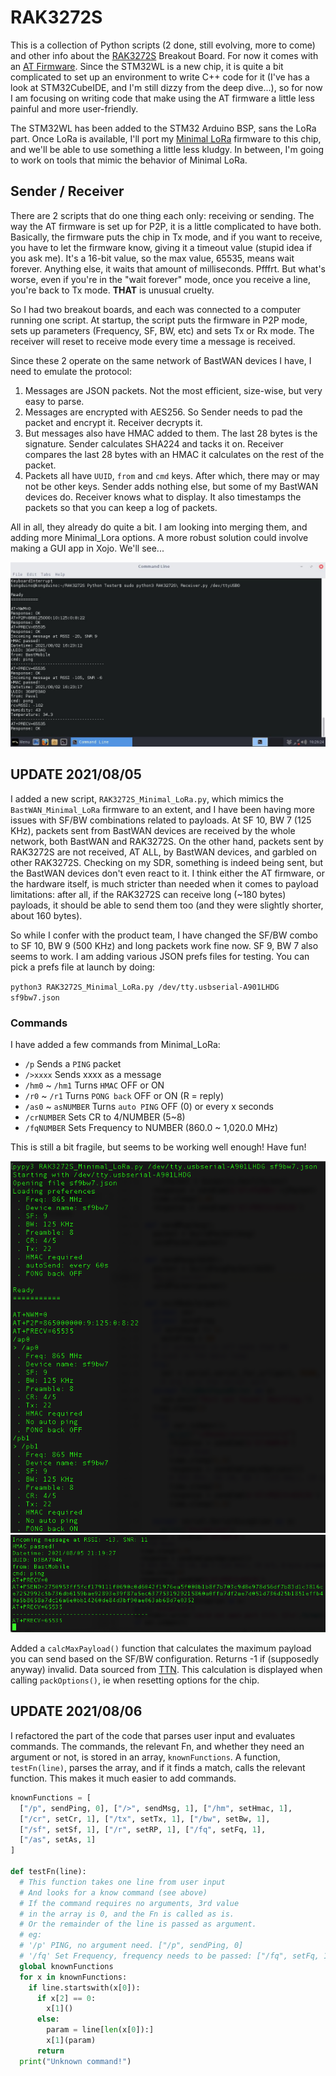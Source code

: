 # RAK3272S

This is a collection of Python scripts (2 done, still evolving, more to come) and other info about the [RAK3272S](https://store.rakwireless.com/products/wisduo-breakout-board-rak3272s) Breakout Board. For now it comes with an [AT Firmware](https://docs.rakwireless.com/Product-Categories/WisDuo/RAK3272S-Breakout-Board/AT-Command-Manual/#introduction). Since the STM32WL is a new chip, it is quite a bit complicated to set up an environment to write C++ code for it (I've has a look at STM32CubeIDE, and I'm still dizzy from the deep dive...), so for now I am focusing on writing code that make using the AT firmware a little less painful and more user-friendly.

The STM32WL has been added to the STM32 Arduino BSP, sans the LoRa part. Once LoRa is available, I'll port my [Minimal LoRa](https://github.com/Kongduino/BastWAN_Minimal_LoRa) firmware to this chip, and we'll be able to use something a little less kludgy. In between, I'm going to work on tools that mimic the behavior of Minimal LoRa.

## Sender / Receiver

There are 2 scripts that do one thing each only: receiving or sending. The way the AT firmware is set up for P2P, it is a little complicated to have both. Basically, the firmware puts the chip in Tx mode, and if you want to receive, you have to let the firmware know, giving it a timeout value (stupid idea if you ask me). It's a 16-bit value, so the max value, 65535, means wait forever. Anything else, it waits that amount of milliseconds. Pfffrt. But what's worse, even if you're in the "wait forever" mode, once you receive a line, you're back to Tx mode. **THAT** is unusual cruelty.

So I had two breakout boards, and each was connected to a computer running one script. At startup, the script puts the firmware in P2P mode, sets up parameters (Frequency, SF, BW, etc) and sets Tx or Rx mode. The receiver will reset to receive mode every time a message is received.

Since these 2 operate on the same network of BastWAN devices I have, I need to emulate the protocol:

1. Messages are JSON packets. Not the most efficient, size-wise, but very easy to parse.
2. Messages are encrypted with AES256. So Sender needs to pad the packet and encrypt it. Receiver decrypts it.
3. But messages also have HMAC added to them. The last 28 bytes is the signature. Sender calculates SHA224 and tacks it on. Receiver compares the last 28 bytes with an HMAC it calculates on the rest of the packet.
4. Packets all have `UUID`, `from` and `cmd` keys. After which, there may or may not be other keys. Sender adds nothing else, but some of my BastWAN devices do. Receiver knows what to display. It also timestamps the packets so that you can keep a log of packets.

All in all, they already do quite a bit. I am looking into merging them, and adding more Minimal_Lora options. A more robust solution could involve making a GUI app in Xojo. We'll see...

![Receiver](Receiver.jpg)

## UPDATE 2021/08/05

I added a new script, `RAK3272S_Minimal_LoRa.py`, which mimics the `BastWAN_Minimal_LoRa` firmware to an extent, and I have been having more issues with SF/BW combinations related to payloads. At SF 10, BW 7 (125 KHz), packets sent from BastWAN devices are received by the whole network, both BastWAN and RAK3272S. On the other hand, packets sent by RAK3272S are not received, AT ALL, by BastWAN devices, and garbled on other RAK3272S. Checking on my SDR, something is indeed being sent, but the BastWAN devices don't even react to it. I think either the AT firmware, or the hardware itself, is much stricter than needed when it comes to payload limitations: after all, if the RAK3272S can receive long (~180 bytes) payloads, it should be able to send them too (and they were slightly shorter, about 160 bytes).

So while I confer with the product team, I have changed the SF/BW combo to SF 10, BW 9 (500 KHz) and long packets work fine now. SF 9, BW 7 also seems to work. I am adding various JSON prefs files for testing. You can pick a prefs file at launch by doing:

`python3 RAK3272S_Minimal_LoRa.py /dev/tty.usbserial-A901LHDG sf9bw7.json`

### Commands

I have added a few commands from Minimal_LoRa:

* `/p` Sends a `PING` packet
* `/>xxxx` Sends xxxx as a message
* `/hm0` ~ `/hm1` Turns `HMAC` OFF or ON
* `/r0` ~ `/r1` Turns `PONG back` OFF or ON (R = reply)
*  `/as0` ~ `asNUMBER` Turns `auto PING` OFF (0) or every x seconds
*  `/crNUMBER` Sets CR to 4/NUMBER (5~8)
*  `/fqNUMBER` Sets Frequency to NUMBER (860.0 ~ 1,020.0 MHz)

This is still a bit fragile, but seems to be working well enough! Have fun!

![RAK3272S_Minimal_LoRa_#0](ML_0.png)
![RAK3272S_Minimal_LoRa_#1](ML_1.png)

Added a `calcMaxPayload()` function that calculates the maximum payload you can send based on the SF/BW configuration. Returns -1 if (supposedly anyway) invalid. Data sourced from [TTN](https://www.thethingsnetwork.org/airtime-calculator). This calculation is displayed when calling `packOptions()`, ie when resetting options for the chip.

## UPDATE 2021/08/06

I refactored the part of the code that parses user input and evaluates commands. The commands, the relevant Fn, and whether they need an argument or not, is stored in an array, `knownFunctions`. A function, `testFn(line)`, parses the array, and if it finds a match, calls the relevant function. This makes it much easier to add commands.

```python
knownFunctions = [
  ["/p", sendPing, 0], ["/>", sendMsg, 1], ["/hm", setHmac, 1],
  ["/cr", setCr, 1], ["/tx", setTx, 1], ["/bw", setBw, 1],
  ["/sf", setSf, 1], ["/r", setRP, 1], ["/fq", setFq, 1],
  ["/as", setAs, 1]
]

def testFn(line):
  # This function takes one line from user input
  # And looks for a know command (see above)
  # If the command requires no arguments, 3rd value
  # in the array is 0, and the Fn is called as is.
  # Or the remainder of the line is passed as argument.
  # eg:
  # '/p' PING, no argument need. ["/p", sendPing, 0]
  # '/fq' Set Frequency, frequency needs to be passed: ["/fq", setFq, 1]
  global knownFunctions
  for x in knownFunctions:
    if line.startswith(x[0]):
      if x[2] == 0:
        x[1]()
      else:
        param = line[len(x[0]):]
        x[1](param)
      return
  print("Unknown command!")
```